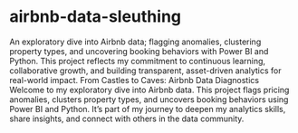# airbnb-data-sleuthing
An exploratory dive into Airbnb data; flagging anomalies, clustering property types, and uncovering booking behaviors with Power BI and Python. This project reflects my commitment to continuous learning, collaborative growth, and building transparent, asset-driven analytics for real-world impact.
From Castles to Caves: Airbnb Data Diagnostics
Welcome to my exploratory dive into Airbnb data. This project flags pricing anomalies, clusters property types, and uncovers booking behaviors using Power BI and Python. It’s part of my journey to deepen my analytics skills, share insights, and connect with others in the data community.
